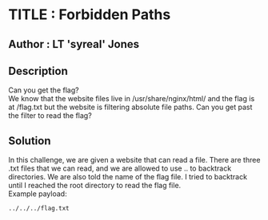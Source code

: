 # TITLE : Forbidden Paths
## Author : LT 'syreal' Jones
## Description
Can you get the flag?  
We know that the website files live in /usr/share/nginx/html/ and the flag is at /flag.txt but the website is filtering absolute file paths. Can you get past the filter to read the flag?
## Solution
In this challenge, we are given a website that can read a file. There are three .txt files that we can read, and we are allowed to use .. to backtrack directories. We are also told the name of the flag file. I tried to backtrack until I reached the root directory to read the flag file.  
Example payload:
```
../../../flag.txt
```

